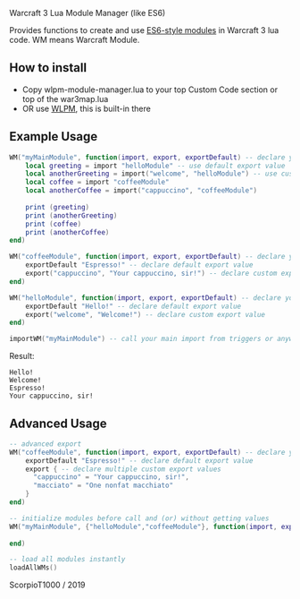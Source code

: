 Warcraft 3 Lua Module Manager (like ES6)

Provides functions to create and use [ES6-style modules](https://developer.mozilla.org/en-US/docs/Web/JavaScript/Reference/Statements/export#Using_the_default_export) in Warcraft 3 lua code. WM means Warcraft Module.

## How to install
- Copy wlpm-module-manager.lua to your top Custom Code section or top of the war3map.lua
- OR use [WLPM](https://github.com/Indaxia/WLPM), this is built-in there

## Example Usage


```lua
WM("myMainModule", function(import, export, exportDefault) -- declare your main module
    local greeting = import "helloModule" -- use default export value
    local anotherGreeting = import("welcome", "helloModule") -- use custom export value
    local coffee = import "coffeeModule"
    local anotherCoffee = import("cappuccino", "coffeeModule")
    
    print (greeting)
    print (anotherGreeting)
    print (coffee)
    print (anotherCoffee)
end)

WM("coffeeModule", function(import, export, exportDefault) -- declare your module
    exportDefault "Espresso!" -- declare default export value
    export("cappuccino", "Your cappuccino, sir!") -- declare custom export value
end)

WM("helloModule", function(import, export, exportDefault) -- declare your module
    exportDefault "Hello!" -- declare default export value 
    export("welcome", "Welcome!") -- declare custom export value
end)

importWM("myMainModule") -- call your main import from triggers or anywhere
```

Result:
```
Hello!
Welcome!
Espresso!
Your cappuccino, sir!
```

## Advanced Usage

```lua
-- advanced export
WM("coffeeModule", function(import, export, exportDefault) -- declare your module
    exportDefault "Espresso!" -- declare default export value
    export { -- declare multiple custom export values
      "cappuccino" = "Your cappuccino, sir!",
      "macciato" = "One nonfat macchiato"
    }
end)

-- initialize modules before call and (or) without getting values
WM("myMainModule", {"helloModule","coffeeModule"}, function(import, export, exportDefault) 
    
end)

-- load all modules instantly
loadAllWMs()

```

ScorpioT1000 / 2019 
